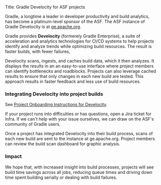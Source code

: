 Title: Gradle Develocity for ASF projects

Gradle, a longtime a leader in developer productivity and build analytics, has become a platinum-level sponsor of the ASF. The ASF instance of Gradle Develocity is at <a href="https://ge.apache.org" target="_blank">ge.apache.org</a>.

Gradle provides **Develocity** (formerely Gradle Enterprise), a suite of acceleration and analytics technologies for CI/CD systems to help projects identify and analyze trends while optimizing build resources. The result is faster builds, with fewer failures,

Develocity scans, ingests, and caches build data, which it then analyzes. It displays the results in an an easy-to-use interface where project members can identify bottlenecks and roadblocks. Projects can also leverage cached results to ensure that only changes in each new build are tested. This approach results in faster feedback and less use of build resources. 

### Integrating Develocity into project builds
See <a href="https://cwiki.apache.org/confluence/display/INFRA/Project+Onboarding+Instructions+for+Develocity" target="_blank">Project Onboarding Instructions for Develocity</a>. 

If your project runs into difficulties or has questions, open a Jira ticket for Infra. If we can't help with your issue ourselves, we can draw on the ASF's community of Gradle users.

Once a project has integrated Develocity into their build process, scans of each new build are sent to the instance at ge.apache.org. Project members can review the build scan dashboard for graphic analysis.

### Impact
We hope that, with increased insight into build processes, projects will see build time savings across all jobs, reducing queue times and driving down time spent building serially or dealing with build failures.
